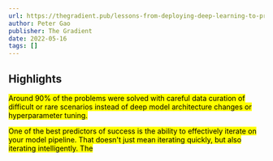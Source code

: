 ```yaml
---
url: https://thegradient.pub/lessons-from-deploying-deep-learning-to-production/
author: Peter Gao
publisher: The Gradient
date: 2022-05-16
tags: []
---
```


## Highlights
<mark>Around 90% of the problems were solved with careful data curation of difficult or rare scenarios instead of deep model architecture changes or hyperparameter tuning.</mark>

<mark>One of the best predictors of success is the ability to effectively iterate on your model pipeline. That doesn't just mean iterating quickly, but also iterating intelligently. The</mark>

